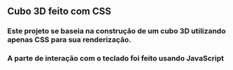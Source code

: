 ## Cubo 3D feito com CSS
### Este projeto se baseia na construção de um cubo 3D utilizando apenas CSS para sua renderização.<br>
### A parte de interação com o teclado foi feito usando JavaScript
